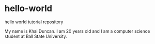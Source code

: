 # hello-world
hello world tutorial repository


My name is Khai Duncan. 
I am 20 years old and 
I am a computer science student 
at Ball State University.
